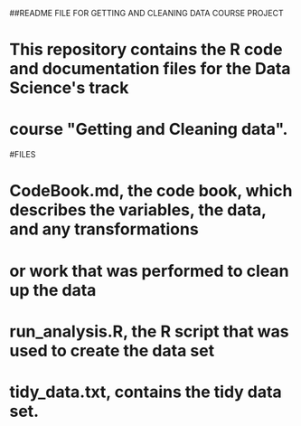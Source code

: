 ##README FILE FOR GETTING AND CLEANING DATA COURSE PROJECT

# This repository contains the R code and documentation files for the Data Science's track 
# course "Getting and Cleaning data".

#FILES

# CodeBook.md, the code book, which describes the variables, the data, and any transformations 
# or work that was performed to clean up the data

# run_analysis.R, the R script that was used to create the data set 

# tidy_data.txt, contains the tidy data set.

